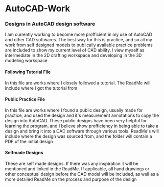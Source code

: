 # AutoCAD-Work
### Designs in AutoCAD design software
I am currently working to become more profficient in my use of AutoCAD and other CAD softwares. The best way for this is practice, and so all my work from self designed models to publically available practice problems are included to show my current level of CAD ability. I view myself as intermediate in the 2D drafting workspace and developing in the 3D modeling workspace
#### Following Tutorial File
In this file are works where I closely followed a tutorial. The ReadMe will include where I got the tutorial from
#### Public Practice File
In this file are works where I found a public design, usually made for practice, and used the design and it's measurement annotations to copy the design into AutoCAD. These public designs have been very helpful for learning the program, and I believe show profficiency in being able to take a design and bring it into a CAD software through various tools. ReadMe's will include where the design was sourced from, and the folder will contain a PDF of the initial design
#### Selfmade Designs
These are self made designs. If there was any inspiration it will be mentioned and linked in the ReadMe. If applicable, all hand drawings or other conceptual design before the CAD model will be included, as well as a more detailed ReadMe on the process and purpose of the design
